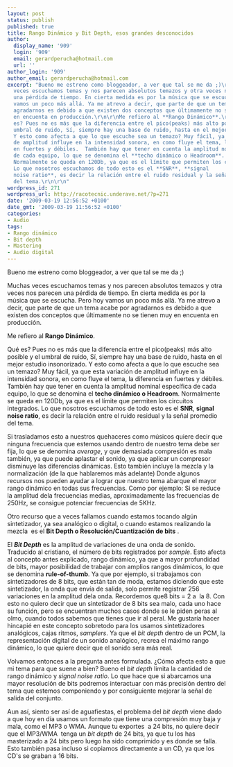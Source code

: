```yaml
---
layout: post
status: publish
published: true
title: Rango Dinámico y Bit Depth, esos grandes desconocidos
author:
  display_name: '909'
  login: '909'
  email: gerardperucha@hotmail.com
  url: ''
author_login: '909'
author_email: gerardperucha@hotmail.com
excerpt: "Bueno me estreno como bloggeador, a ver que tal se me da ;)\r\n\r\nMuchas
  veces escuchamos temas y nos parecen absolutos temazos y otra veces nos parecen
  una pérdida de tiempo. En cierta medida es por la música que se escucha. Pero hoy
  vamos un poco más allá. Ya me atrevo a decir, que parte de que un tema acabe por
  agradarnos es debido a que existen dos conceptos que últimamente no se tienen muy
  en encuenta en producción.\r\n\r\nMe refiero al **Rango Dinámico**.\r\n\r\nQué
  es? Pues no es más que la diferencia entre el pico(peaks) más alto posible y el
  umbral de ruido, Sí, siempre hay una base de ruido, hasta en el mejor estudio insonorizado.
  Y esto como afecta a que lo que escuche sea un temazo? Muy fácil, ya que esta variación
  de amplitud influye en la intensidad sonora, en como fluye el tema, la diferencia
  en fuertes y débiles.  También hay que tener en cuenta la amplitud nominal específica
  de cada equipo, lo que se denomina el **techo dinámico o Headroom**.
  Normalmente se queda en 120Db, ya que es el límite que permiten los circuitos integrados.
  Lo que nosotros escuchamos de todo esto es el **SNR**, **signal
  noise ratio**, es decir la relación entre el ruido residual y la señal promedio
  del tema.\r\n\r\n"
wordpress_id: 271
wordpress_url: http://racotecnic.underave.net/?p=271
date: '2009-03-19 12:56:52 +0100'
date_gmt: '2009-03-19 11:56:52 +0100'
categories:
- Audio
tags:
- Rango dinámico
- Bit depth
- Mastering
- Audio digital
---
```


Bueno me estreno como bloggeador, a ver que tal se me da ;)

Muchas veces escuchamos temas y nos parecen absolutos temazos y otra veces nos parecen una pérdida de tiempo. En cierta medida es por la música que se escucha. Pero hoy vamos un poco más allá. Ya me atrevo a decir, que parte de que un tema acabe por agradarnos es debido a que existen dos conceptos que últimamente no se tienen muy en encuenta en producción.

Me refiero al **Rango Dinámico**.

Qué es? Pues no es más que la diferencia entre el pico(peaks) más alto posible y el umbral de ruido, Sí, siempre hay una base de ruido, hasta en el mejor estudio insonorizado. Y esto como afecta a que lo que escuche sea un temazo? Muy fácil, ya que esta variación de amplitud influye en la intensidad sonora, en como fluye el tema, la diferencia en fuertes y débiles.  También hay que tener en cuenta la amplitud nominal específica de cada equipo, lo que se denomina el **techo dinámico o Headroom**. Normalmente se queda en 120Db, ya que es el límite que permiten los circuitos integrados. Lo que nosotros escuchamos de todo esto es el **SNR**, **signal noise ratio**, es decir la relación entre el ruido residual y la señal promedio del tema.

<a id="more"></a><a id="more-271"></a>
Si trasladamos esto a nuestros quehaceres como músicos quiere decir que ninguna frecuencia que estemos usando dentro de nuestro tema debe ser fija, lo que se denomina <em>average</em>, y que demasiada compresión es mala también, ya que puede aplastar el sonido, ya que aplicar un compresor disminuye las diferencias dinámicas. Esto también incluye la mezcla y la normalización (de la que hablaremos más adelante) Donde algunos recursos nos pueden ayudar a lograr que nuestro tema abarque el mayor rango dinámico en todas sus frecuencias. Como por ejemplo: Si se reduce la amplitud dela frecuencias medias, aproximadamente las frecuencias de 250Hz, se consigue potenciar frecuencias de 5KHz.

Otro recurso que a veces fallamos cuando estamos tocando algún sintetizador, ya sea analógico o digital, o cuando estamos realizando la mezcla  es el **Bit Depth o Resolución/Cuantización de bits** .

El <em>**Bit Depth**</em> es la amplitud de variaciones de una onda de sonido. Traducido al cristiano, el número de bits registrados por <em>sample</em>. Esto afecta al concepto antes explicado, rango dinámico, ya que a mayor profundidad de bits, mayor posibilidad de trabajar con amplios rangos dinámicos, lo que se denomina **rule-of-thumb**. Ya que por ejemplo, si trabajamos con sintetizadores de 8 bits, que están tan de moda, estamos diciendo que este sintetizador, la onda que envía de salida, solo permite registrar 256 variaciones en la amplitud dela onda. Recordemos que8 bits = 2 a  la 8. Con esto no quiero decir que un sintetizador de 8 bits sea malo, cada uno hace su función, pero se encuentran muchos casos donde se le piden peras al olmo, cuando todos sabemos que tienes que ir al peral. Me gustaría hacer hincapié en este concepto sobretodo para los usamos sintetizadores analógicos, cajas ritmos, <em>samplers</em>. Ya que el <em>bit depth</em> dentro de un PCM, la representación digital de un sonido analógico, recrea el máximo rango dinámico, lo que quiere decir que el sonido sera más real.

Volvamos entonces a la pregunta antes formulada. ¿Cómo afecta esto a que mi tema para que suene a bien? Bueno el <em>bit depth</em> limita la cantidad de rango dinámico y <em>signal noise ratio</em>. Lo que hace que si abarcamos una mayor resolución de bits podremos interactuar con más precisión dentro del tema que estemos componiendo y por consiguiente mejorar la señal de salida del conjunto.

Aun así, siento ser así de aguafiestas, el problema del <em>bit depth</em> viene dado a que hoy en día usamos un formato que tiene una compresión muy baja y mala, como el MP3 o WMA. Aunque tu exportes  a 24 bits, no quiere decir que el MP3/WMA  tenga un <em>bit depth</em> de 24 bits, ya que tu los has masterizado a 24 bits pero luego ha sido comprimido y es donde se falla. Esto también pasa incluso si copiamos directamente a un CD, ya que los CD's se graban a 16 bits.
